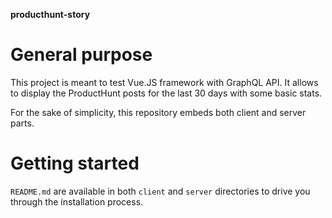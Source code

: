 **producthunt-story**

# General purpose
This project is meant to test Vue.JS framework with GraphQL API.
It allows to display the ProductHunt posts for the last 30 days with some basic stats.

For the sake of simplicity, this repository embeds both client and server parts.

# Getting started
`README.md` are available in both `client` and `server` directories to drive you through the installation process.